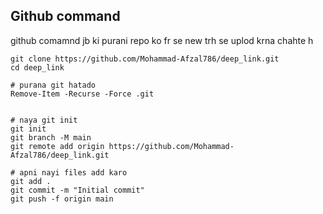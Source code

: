 ## Github command 

github comamnd jb ki purani repo ko fr se new trh se uplod krna chahte h
````
git clone https://github.com/Mohammad-Afzal786/deep_link.git
cd deep_link

# purana git hatado
Remove-Item -Recurse -Force .git


# naya git init
git init
git branch -M main
git remote add origin https://github.com/Mohammad-Afzal786/deep_link.git

# apni nayi files add karo
git add .
git commit -m "Initial commit"
git push -f origin main

````

